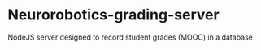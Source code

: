 # Neurorobotics-grading-server
NodeJS server designed to record student grades (MOOC) in a database 
